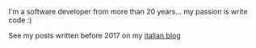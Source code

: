 I'm a software developer from more than 20 years... my passion is write code :)

See my posts written before 2017 on my <a href="http://blogs.ugidotnet.org/mb" target="_blank">italian blog</a>
